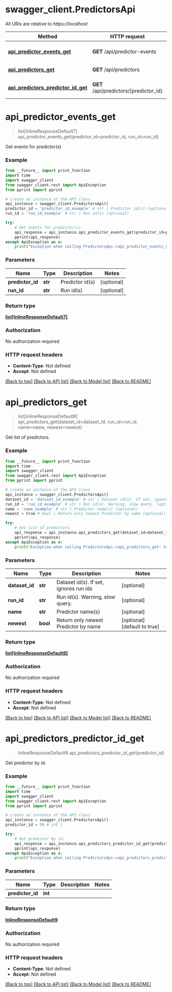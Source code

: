 # swagger_client.PredictorsApi

All URIs are relative to *https://localhost*

Method | HTTP request | Description
------------- | ------------- | -------------
[**api_predictor_events_get**](PredictorsApi.md#api_predictor_events_get) | **GET** /api/predictor-events | Get events for predictor(s)
[**api_predictors_get**](PredictorsApi.md#api_predictors_get) | **GET** /api/predictors | Get list of predictors.
[**api_predictors_predictor_id_get**](PredictorsApi.md#api_predictors_predictor_id_get) | **GET** /api/predictors/{predictor_id} | Get predictor by id.


# **api_predictor_events_get**
> list[InlineResponseDefault7] api_predictor_events_get(predictor_id=predictor_id, run_id=run_id)

Get events for predictor(s)

### Example
```python
from __future__ import print_function
import time
import swagger_client
from swagger_client.rest import ApiException
from pprint import pprint

# create an instance of the API class
api_instance = swagger_client.PredictorsApi()
predictor_id = 'predictor_id_example' # str | Predictor id(s) (optional)
run_id = 'run_id_example' # str | Run id(s) (optional)

try:
    # Get events for predictor(s)
    api_response = api_instance.api_predictor_events_get(predictor_id=predictor_id, run_id=run_id)
    pprint(api_response)
except ApiException as e:
    print("Exception when calling PredictorsApi->api_predictor_events_get: %s\n" % e)
```

### Parameters

Name | Type | Description  | Notes
------------- | ------------- | ------------- | -------------
 **predictor_id** | **str**| Predictor id(s) | [optional] 
 **run_id** | **str**| Run id(s) | [optional] 

### Return type

[**list[InlineResponseDefault7]**](InlineResponseDefault7.md)

### Authorization

No authorization required

### HTTP request headers

 - **Content-Type**: Not defined
 - **Accept**: Not defined

[[Back to top]](#) [[Back to API list]](../README.md#documentation-for-api-endpoints) [[Back to Model list]](../README.md#documentation-for-models) [[Back to README]](../README.md)

# **api_predictors_get**
> list[InlineResponseDefault8] api_predictors_get(dataset_id=dataset_id, run_id=run_id, name=name, newest=newest)

Get list of predictors.

### Example
```python
from __future__ import print_function
import time
import swagger_client
from swagger_client.rest import ApiException
from pprint import pprint

# create an instance of the API class
api_instance = swagger_client.PredictorsApi()
dataset_id = 'dataset_id_example' # str | Dataset id(s). If set, ignores run ids (optional)
run_id = 'run_id_example' # str | Run id(s). Warning, slow query. (optional)
name = 'name_example' # str | Predictor name(s) (optional)
newest = true # bool | Return only newest Predictor by name (optional) (default to true)

try:
    # Get list of predictors.
    api_response = api_instance.api_predictors_get(dataset_id=dataset_id, run_id=run_id, name=name, newest=newest)
    pprint(api_response)
except ApiException as e:
    print("Exception when calling PredictorsApi->api_predictors_get: %s\n" % e)
```

### Parameters

Name | Type | Description  | Notes
------------- | ------------- | ------------- | -------------
 **dataset_id** | **str**| Dataset id(s). If set, ignores run ids | [optional] 
 **run_id** | **str**| Run id(s). Warning, slow query. | [optional] 
 **name** | **str**| Predictor name(s) | [optional] 
 **newest** | **bool**| Return only newest Predictor by name | [optional] [default to true]

### Return type

[**list[InlineResponseDefault8]**](InlineResponseDefault8.md)

### Authorization

No authorization required

### HTTP request headers

 - **Content-Type**: Not defined
 - **Accept**: Not defined

[[Back to top]](#) [[Back to API list]](../README.md#documentation-for-api-endpoints) [[Back to Model list]](../README.md#documentation-for-models) [[Back to README]](../README.md)

# **api_predictors_predictor_id_get**
> InlineResponseDefault9 api_predictors_predictor_id_get(predictor_id)

Get predictor by id.

### Example
```python
from __future__ import print_function
import time
import swagger_client
from swagger_client.rest import ApiException
from pprint import pprint

# create an instance of the API class
api_instance = swagger_client.PredictorsApi()
predictor_id = 56 # int | 

try:
    # Get predictor by id.
    api_response = api_instance.api_predictors_predictor_id_get(predictor_id)
    pprint(api_response)
except ApiException as e:
    print("Exception when calling PredictorsApi->api_predictors_predictor_id_get: %s\n" % e)
```

### Parameters

Name | Type | Description  | Notes
------------- | ------------- | ------------- | -------------
 **predictor_id** | **int**|  | 

### Return type

[**InlineResponseDefault9**](InlineResponseDefault9.md)

### Authorization

No authorization required

### HTTP request headers

 - **Content-Type**: Not defined
 - **Accept**: Not defined

[[Back to top]](#) [[Back to API list]](../README.md#documentation-for-api-endpoints) [[Back to Model list]](../README.md#documentation-for-models) [[Back to README]](../README.md)

